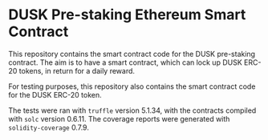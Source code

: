 # DUSK Pre-staking Ethereum Smart Contract

This repository contains the smart contract code for the DUSK pre-staking contract. The aim is to have a smart contract, which can lock up DUSK ERC-20 tokens, in return for a daily reward.

For testing purposes, this repository also contains the smart contract code for the DUSK ERC-20 token.

The tests were ran with `truffle` version 5.1.34, with the contracts compiled with `solc` version 0.6.11. The coverage reports were generated with `solidity-coverage` 0.7.9.